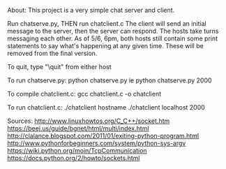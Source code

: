 About:
This project is a very simple chat server and client. 

Run chatserve.py, THEN run chatclient.c
The client will send an initial message to the server,
then the server can respond. The hosts take turns messaging
each other.
As of 5/6, 6pm, both hosts still contain some
print statements to say what's happening at any given time.
These will be removed from the final version.

To quit, type "\quit" from either host

To run chatserve.py:
python chatserve.py <port number>
ie python chatserve.py 2000

To compile chatclient.c:
gcc chatclient.c -o chatclient

To run chatclient.c:
./chatclient hostname <port number>
./chatclient localhost 2000

Sources:
http://www.linuxhowtos.org/C_C++/socket.htm
https://beej.us/guide/bgnet/html/multi/index.html
http://clalance.blogspot.com/2011/01/exiting-python-program.html
http://www.pythonforbeginners.com/system/python-sys-argv
https://wiki.python.org/moin/TcpCommunication
https://docs.python.org/2/howto/sockets.html
